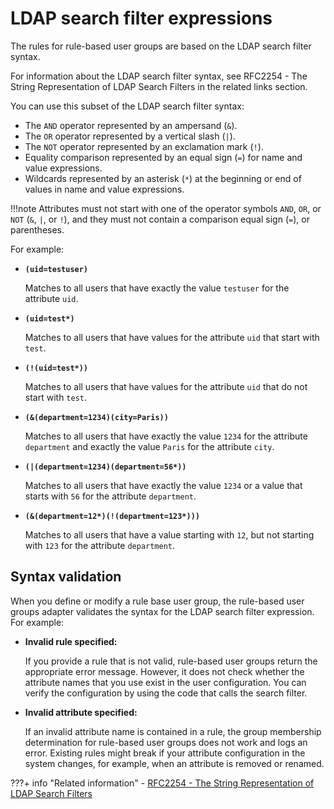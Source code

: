 # LDAP search filter expressions

The rules for rule-based user groups are based on the LDAP search filter syntax.

For information about the LDAP search filter syntax, see RFC2254 - The String Representation of LDAP Search Filters in the related links section.

You can use this subset of the LDAP search filter syntax:

-   The `AND` operator represented by an ampersand (`&`).
-   The `OR` operator represented by a vertical slash (`|`).
-   The `NOT` operator represented by an exclamation mark (`!`).
-   Equality comparison represented by an equal sign (`=`) for name and value expressions.
-   Wildcards represented by an asterisk (`*`) at the beginning or end of values in name and value expressions.

!!!note
    Attributes must not start with one of the operator symbols `AND`, `OR`, or `NOT` (`&`, `|`, or `!`), and they must not contain a comparison equal sign (`=`), or parentheses.

For example:

-   **`(uid=testuser)`**

    Matches to all users that have exactly the value `testuser` for the attribute `uid`.

-   **`(uid=test*)`**

    Matches to all users that have values for the attribute `uid` that start with `test`.

-   **`(!(uid=test*))`**

    Matches to all users that have values for the attribute `uid` that do not start with `test`.

-   **`(&(department=1234)(city=Paris))`**

    Matches to all users that have exactly the value `1234` for the attribute `department` and exactly the value `Paris` for the attribute `city`.

-   **`(|(department=1234)(department=56*))`**

    Matches to all users that have exactly the value `1234` or a value that starts with `56` for the attribute `department`.

-   **`(&(department=12*)(!(department=123*)))`**

    Matches to all users that have a value starting with `12`, but not starting with `123` for the attribute `department`.


## Syntax validation

When you define or modify a rule base user group, the rule-based user groups adapter validates the syntax for the LDAP search filter expression. For example:

-   **Invalid rule specified:**

    If you provide a rule that is not valid, rule-based user groups return the appropriate error message. However, it does not check whether the attribute names that you use exist in the user configuration. You can verify the configuration by using the code that calls the search filter.

-   **Invalid attribute specified:**

    If an invalid attribute name is contained in a rule, the group membership determination for rule-based user groups does not work and logs an error. Existing rules might break if your attribute configuration in the system changes, for example, when an attribute is removed or renamed.



???+ info "Related information"
    - [RFC2254 - The String Representation of LDAP Search Filters](http://www.faqs.org/rfcs/rfc2254.html)

